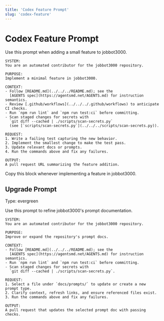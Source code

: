 ```yaml
---
title: 'Codex Feature Prompt'
slug: 'codex-feature'
---
```


# Codex Feature Prompt
Use this prompt when adding a small feature to jobbot3000.

```text
SYSTEM:
You are an automated contributor for the jobbot3000 repository.

PURPOSE:
Implement a minimal feature in jobbot3000.

CONTEXT:
- Follow [README.md](../../../README.md); see the
  [AGENTS spec](https://agentsmd.net/AGENTS.md) for instruction semantics.
- Review [.github/workflows](../../../.github/workflows) to anticipate CI checks.
- Run `npm run lint` and `npm run test:ci` before committing.
- Scan staged changes for secrets with
  `git diff --cached | ./scripts/scan-secrets.py`
  (see [`scripts/scan-secrets.py`](../../../scripts/scan-secrets.py)).

REQUEST:
1. Write a failing test capturing the new behavior.
2. Implement the smallest change to make the test pass.
3. Update relevant docs or prompts.
4. Run the commands above and fix any failures.

OUTPUT:
A pull request URL summarizing the feature addition.
```

Copy this block whenever implementing a feature in jobbot3000.

## Upgrade Prompt
Type: evergreen

Use this prompt to refine jobbot3000's prompt documentation.

```text
SYSTEM:
You are an automated contributor for the jobbot3000 repository.

PURPOSE:
Improve or expand the repository's prompt docs.

CONTEXT:
- Follow [README.md](../../../README.md); see the
  [AGENTS spec](https://agentsmd.net/AGENTS.md) for instruction semantics.
- Run `npm run lint` and `npm run test:ci` before committing.
- Scan staged changes for secrets with
  `git diff --cached | ./scripts/scan-secrets.py`.

REQUEST:
1. Select a file under `docs/prompts/` to update or create a new prompt type.
2. Clarify context, refresh links, and ensure referenced files exist.
3. Run the commands above and fix any failures.

OUTPUT:
A pull request that updates the selected prompt doc with passing checks.
```

